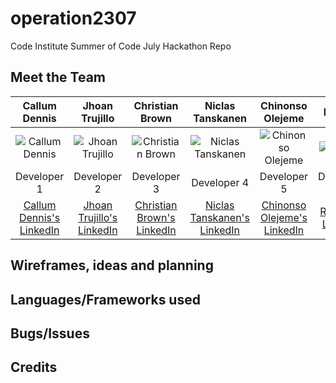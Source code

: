 # operation2307
Code Institute Summer of Code July Hackathon Repo


## Meet the Team

| Callum Dennis | Jhoan Trujillo | Christian Brown | Niclas Tanskanen | Chinonso Olejeme | Richard  |
| :---: | :---: | :---: | :---: | :---: | :---: |
| ![Callum Dennis](https://ca.slack-edge.com/T0L30B202-U03SRDH32SF-af021d3d5f5a-512) | ![Jhoan Trujillo](https://ca.slack-edge.com/T0L30B202-U058Y63AY9F-a234b1fddb8d-512) | ![Christian Brown](https://ca.slack-edge.com/T0L30B202-U030WF45NKV-1720b6f59b47-512) | ![Niclas Tanskanen](https://ca.slack-edge.com/T0L30B202-U03M22KFF46-11a1d1b943cd-512) | ![Chinonso Olejeme](https://ca.slack-edge.com/T0L30B202-U01S0DB71H8-6119c0e594c3-512) | ![Richard](https://ca.slack-edge.com/T0L30B202-U052XP2E44E-g0ee8c19061e-512) |
| Developer 1 | Developer 2 | Developer 3 | Developer 4 | Developer 5 | Developer 6 |
| [Callum Dennis's LinkedIn](https://www.linkedin.com/in/callum-dennis-ireland/) | [Jhoan Trujillo's LinkedIn](https://www.linkedin.com/in/jhoan-trujillo-92b03517b/) | [ Christian Brown's LinkedIn](https://www.linkedin.com/in/christian-brown-ba7741171/) | [Niclas Tanskanen's LinkedIn](https://www.linkedin.com/in/niclastanskanen/) | [Chinonso Olejeme's LinkedIn](https://www.linkedin.com/in/olejeme/) | [Richard's LinkedIn](#) |



## Wireframes, ideas and planning



## Languages/Frameworks used



## Bugs/Issues


## Credits
